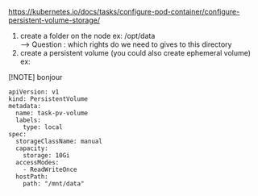 https://kubernetes.io/docs/tasks/configure-pod-container/configure-persistent-volume-storage/

1. create a folder on the node ex: /opt/data
<br> --> Question : which rights do we need to gives to this directory
2. create a persistent volume (you could also create ephemeral volume)
<br> ex:

[!NOTE]
bonjour 

~~~~ 
apiVersion: v1
kind: PersistentVolume
metadata:
  name: task-pv-volume
  labels:
    type: local
spec:
  storageClassName: manual
  capacity:
    storage: 10Gi
  accessModes:
    - ReadWriteOnce
  hostPath:
    path: "/mnt/data"
~~~~

